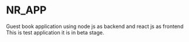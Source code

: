 # NR_APP
Guest book application using node js as backend and react js as frontend
This is test application it is in beta stage.
